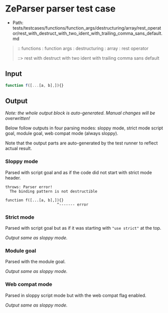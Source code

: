 # ZeParser parser test case

- Path: tests/testcases/functions/function_args/destructuring/array/rest_operator/rest_with_destruct_with_two_ident_with_trailing_comma_sans_default.md

> :: functions : function args : destructuring : array : rest operator
>
> ::> rest with destruct with two ident with trailing comma sans default

## Input

`````js
function f([...[a, b],]){}
`````

## Output

_Note: the whole output block is auto-generated. Manual changes will be overwritten!_

Below follow outputs in four parsing modes: sloppy mode, strict mode script goal, module goal, web compat mode (always sloppy).

Note that the output parts are auto-generated by the test runner to reflect actual result.

### Sloppy mode

Parsed with script goal and as if the code did not start with strict mode header.

`````
throws: Parser error!
  The binding pattern is not destructible

function f([...[a, b],]){}
                       ^------- error
`````

### Strict mode

Parsed with script goal but as if it was starting with `"use strict"` at the top.

_Output same as sloppy mode._

### Module goal

Parsed with the module goal.

_Output same as sloppy mode._

### Web compat mode

Parsed in sloppy script mode but with the web compat flag enabled.

_Output same as sloppy mode._
